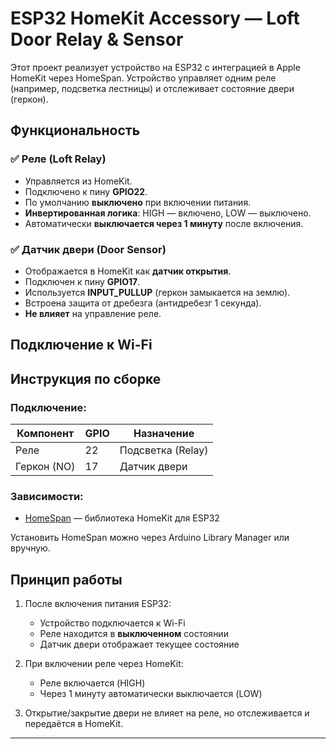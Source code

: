 # ESP32 HomeKit Accessory — Loft Door Relay & Sensor

Этот проект реализует устройство на ESP32 с интеграцией в Apple HomeKit через HomeSpan. Устройство управляет одним реле (например, подсветка лестницы) и отслеживает состояние двери (геркон).

## Функциональность

### ✅ Реле (Loft Relay)
- Управляется из HomeKit.
- Подключено к пину **GPIO22**.
- По умолчанию **выключено** при включении питания.
- **Инвертированная логика**: HIGH — включено, LOW — выключено.
- Автоматически **выключается через 1 минуту** после включения.

### ✅ Датчик двери (Door Sensor)
- Отображается в HomeKit как **датчик открытия**.
- Подключен к пину **GPIO17**.
- Используется **INPUT_PULLUP** (геркон замыкается на землю).
- Встроена защита от дребезга (антидребезг 1 секунда).
- **Не влияет** на управление реле.

## Подключение к Wi-Fi

## Инструкция по сборке

### Подключение:
| Компонент     | GPIO | Назначение       |
|---------------|------|------------------|
| Реле          | 22   | Подсветка (Relay)|
| Геркон (NO)   | 17   | Датчик двери     |

### Зависимости:
- [HomeSpan](https://github.com/HomeSpan/HomeSpan) — библиотека HomeKit для ESP32

Установить HomeSpan можно через Arduino Library Manager или вручную.

## Принцип работы

1. После включения питания ESP32:
   - Устройство подключается к Wi-Fi
   - Реле находится в **выключенном** состоянии
   - Датчик двери отображает текущее состояние

2. При включении реле через HomeKit:
   - Реле включается (HIGH)
   - Через 1 минуту автоматически выключается (LOW)

3. Открытие/закрытие двери не влияет на реле, но отслеживается и передаётся в HomeKit.

---
